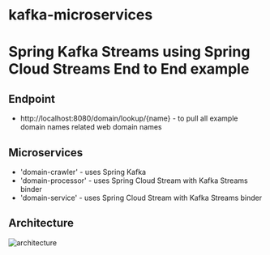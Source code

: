 # kafka-microservices
# Spring Kafka Streams using Spring Cloud Streams End to End example

## Endpoint
- http://localhost:8080/domain/lookup/{name} - to pull all example domain names related web domain names

## Microservices
- 'domain-crawler' - uses Spring Kafka
- 'domain-processor' - uses Spring Cloud Stream with Kafka Streams binder
- 'domain-service' - uses Spring Cloud Stream with Kafka Streams binder

## Architecture
![architecture](architecture.png)
